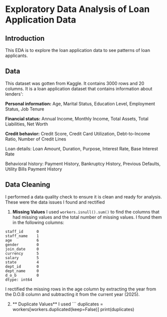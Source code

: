 # Exploratory Data Analysis of Loan Application Data
## Introduction
This EDA is to explore the loan application data to see patterns of loan applicants.

## Data
This dataset was gotten from Kaggle. It contains 3000 rows and 20 columns. It is a loan application dataset that contains information about lenders':

**Personal information:** Age, Marital Status, Education Level, Employment Status, Job Tenure

**Financial status:** Annual Income, Monthly Income, Total Assets, Total Liabilities, Net Worth

**Credit behavior:** Credit Score, Credit Card Utilization, Debt-to-Income Ratio, Number of Credit Lines


Loan details: Loan Amount, Duration, Purpose, Interest Rate, Base Interest Rate


Behavioral history: Payment History, Bankruptcy History, Previous Defaults, Utility Bills Payment History

## Data Cleaning
I performed a data quality check to ensure it is clean and ready for analysis.
These were the data issues I found and rectified
1. **Missing Values**
I used ``` workers.isnull().sum() ``` to find the columns that had missing values and the total number of missing values. I found them in the following columns:
```
staff_id      0
staff_name    1
age           6
gender        0
join_date     0
currency      5
salary        5
state         4
dept_id       0
dept_name     0
d_o_b         0
dtype: int64
```

I rectified the missing rows in the age column by extracting the year from the D.O.B column and subtracting it from the current year (2025).

2. ** Duplicate Values**
I used ```
duplicates = workers[workers.duplicated(keep=False)]
print(duplicates) 
```


